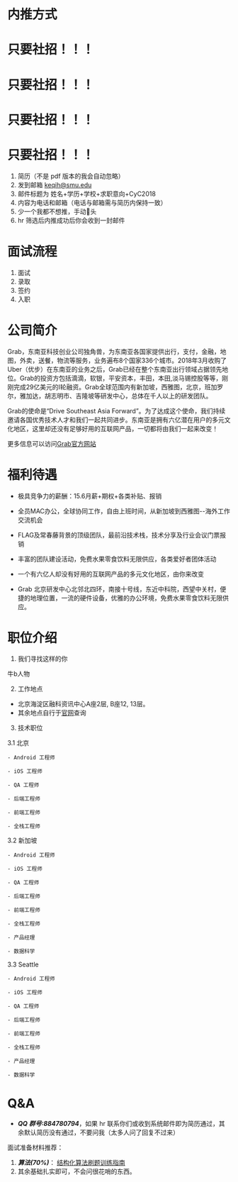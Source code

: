 # 内推方式 


# 只要社招！！！

# 只要社招！！！

# 只要社招！！！

# 只要社招！！！


1. 简历（不是 pdf 版本的我会自动忽略）
2. 发到邮箱 keqih@smu.edu
3. 邮件标题为 姓名+学历+学校+求职意向+CyC2018
4. 内容为电话和邮箱（电话与邮箱需与简历内保持一致）
5. 少一个我都不想推，手动🐶头
6. hr 筛选后内推成功后你会收到一封邮件

#  面试流程

1. 面试
2. 录取
3. 签约
4. 入职


# 公司简介
Grab，东南亚科技创业公司独角兽，为东南亚各国家提供出行，支付，金融，地图，外卖，送餐，物流等服务，业务遍布8个国家336个城市。2018年3月收购了Uber（优步）在东南亚的业务之后，Grab已经在整个东南亚出行领域占据领先地位。Grab的投资方包括滴滴，软银，平安资本，丰田，本田,淡马锡控股等等，刚刚完成29亿美元的I轮融资。Grab全球范围内有新加坡，西雅图，北京，班加罗尔，雅加达，胡志明市、吉隆坡等研发中心，总体在千人以上的研发团队。

 

Grab的使命是“Drive Southeast Asia Forward”。为了达成这个使命，我们持续邀请各国优秀技术人才和我们一起共同进步。东南亚是拥有六亿潜在用户的多元文化地区，这里却还没有足够好用的互联网产品，一切都将由我们一起来改变！

 

更多信息可以访问[Grab官方网站](grab.careers)



# 福利待遇

- 极具竞争力的薪酬：15.6月薪+期权+各类补贴、报销

- 全员MAC办公，全球协同工作，自由上班时间，从新加坡到西雅图--海外工作交流机会

- FLAG及常春藤背景的顶级团队，最前沿技术栈，技术分享及行业会议门票报销

- 丰富的团队建设活动，免费水果零食饮料无限供应，各类爱好者团体活动

- 一个有六亿人却没有好用的互联网产品的多元文化地区，由你来改变

- Grab 北京研发中心北邻北四环，南接十号线，东近中科院，西望中关村，便捷的地理位置，一流的硬件设备，优雅的办公环境，免费水果零食饮料无限供应。



# 职位介绍

1. 我们寻找这样的你 

牛b人物


2. 工作地点 

- 北京海淀区融科资讯中心A座2层, B座12, 13层。
- 其余地点自行于[官网](grab.careers)查询


3. 技术职位

3.1 北京

	- Android 工程师

	- iOS 工程师

	- QA 工程师

	- 后端工程师

	- 前端工程师

	- 全栈工程师

3.2 新加坡

    - Android 工程师
    
    - iOS 工程师
    
    - QA 工程师
    
    - 后端工程师
    
    - 前端工程师
    
    - 全栈工程师
    
    - 产品经理
    
    - 数据科学

3.3 Seattle

    - Android 工程师
    
    - iOS 工程师
    
    - QA 工程师
    
    - 后端工程师
    
    - 前端工程师
    
    - 全栈工程师
    
    - 产品经理
    
    - 数据科学


# Q&A

- ***QQ 群号:884780794***，如果 hr 联系你们或收到系统邮件即为简历通过，其余默认简历没有通过，不要问我（太多人问了回复不过来）

面试准备材料推荐：
1. ***算法(70%)***： [结构化算法刷题训练指南](https://xiaozhuanlan.com/Lisanaaa)
2. 其余基础扎实即可，不会问很花哨的东西。


